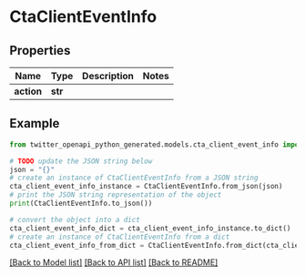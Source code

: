 # CtaClientEventInfo


## Properties

Name | Type | Description | Notes
------------ | ------------- | ------------- | -------------
**action** | **str** |  | 

## Example

```python
from twitter_openapi_python_generated.models.cta_client_event_info import CtaClientEventInfo

# TODO update the JSON string below
json = "{}"
# create an instance of CtaClientEventInfo from a JSON string
cta_client_event_info_instance = CtaClientEventInfo.from_json(json)
# print the JSON string representation of the object
print(CtaClientEventInfo.to_json())

# convert the object into a dict
cta_client_event_info_dict = cta_client_event_info_instance.to_dict()
# create an instance of CtaClientEventInfo from a dict
cta_client_event_info_from_dict = CtaClientEventInfo.from_dict(cta_client_event_info_dict)
```
[[Back to Model list]](../README.md#documentation-for-models) [[Back to API list]](../README.md#documentation-for-api-endpoints) [[Back to README]](../README.md)


